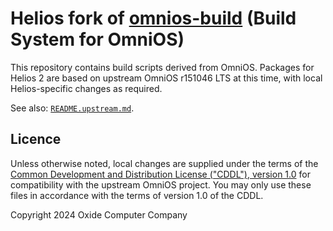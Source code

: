 # Helios fork of [omnios-build](https://github.com/omniosorg/omnios-build) (Build System for OmniOS)

This repository contains build scripts derived from OmniOS.  Packages for
Helios 2 are based on upstream OmniOS r151046 LTS at this time, with local
Helios-specific changes as required.

See also: [`README.upstream.md`](./README.upstream.md).

## Licence

Unless otherwise noted, local changes are supplied under the terms of the
[Common Development and Distribution License ("CDDL"), version 1.0](./LICENSE)
for compatibility with the upstream OmniOS project.  You may only use these
files in accordance with the terms of version 1.0 of the CDDL.

Copyright 2024 Oxide Computer Company
